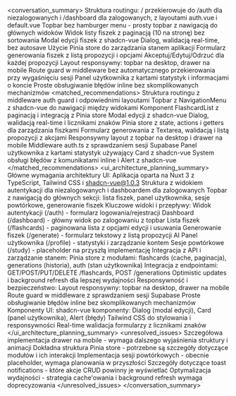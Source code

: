 <conversation_summary>
<decisions>
Struktura routingu: / przekierowuje do /auth dla niezalogowanych i /dashboard dla zalogowanych, z layoutami auth.vue i default.vue
Topbar bez hamburger menu - prosty topbar z nawigacją do głównych widoków
Widok listy fiszek z paginacją (10 na stronę) bez sortowania
Modal edycji fiszek z shadcn-vue Dialog, walidacją real-time, bez autosave
Użycie Pinia store do zarządzania stanem aplikacji
Formularz generowania fiszek z listą propozycji i opcjami Akceptuj/Edytuj/Odrzuć dla każdej propozycji
Layout responsywny: topbar na desktop, drawer na mobile
Route guard w middleware bez automatycznego przekierowania przy wygaśnięciu sesji
Panel użytkownika z kartami statystyk i informacjami o koncie
Proste obsługiwanie błędów inline bez skomplikowanych mechanizmów
</decisions>
<matched_recommendations>
Struktura routingu z middleware auth guard i odpowiednimi layoutami
Topbar z NavigationMenu z shadcn-vue do nawigacji między widokami
Komponent FlashcardList z paginacją i integracją z Pinia store
Modal edycji z shadcn-vue Dialog, walidacją real-time i licznikami znaków
Pinia store z state, actions i getters dla zarządzania fiszkami
Formularz generowania z Textarea, walidacją i listą propozycji z akcjami
Responsywny layout z topbar na desktop i drawer na mobile
Middleware auth.ts z sprawdzaniem sesji Supabase
Panel użytkownika z kartami statystyk używający Card z shadcn-vue
System obsługi błędów z komunikatami inline i Alert z shadcn-vue
</matched_recommendations>
<ui_architecture_planning_summary>
Główne wymagania architektury UI:
Aplikacja oparta na Nuxt 3 z TypeScript, Tailwind CSS i shadcn-vue@1.0.3
Struktura z widokiem autentykacji dla niezalogowanych i dashboardem dla zalogowanych
Topbar z nawigacją do głównych sekcji: lista fiszek, panel użytkownika, sesje powtórkowe, generowanie fiszek
Kluczowe widoki i przepływy:
Widok autentykacji (/auth) - formularz logowania/rejestracji
Dashboard (/dashboard) - główny widok po zalogowaniu z topbar
Lista fiszek (/flashcards) - paginowana lista z opcjami edycji i usuwania
Generowanie fiszek (/generate) - formularz tekstowy z listą propozycji AI
Panel użytkownika (/profile) - statystyki i zarządzanie kontem
Sesje powtórkowe (/study) - placeholder na przyszłą implementację
Integracja z API i zarządzanie stanem:
Pinia store z modułami: flashcards (cache, paginacja), generations (historia), auth (stan użytkownika)
Integracja z endpointami: GET/POST/PUT/DELETE /flashcards, POST /generations
Optimistic updates i background refresh dla lepszej wydajności
Responsywność i bezpieczeństwo:
Layout responsywny: topbar na desktop, drawer na mobile
Route guard w middleware z sprawdzaniem sesji Supabase
Proste obsługiwanie błędów inline bez skomplikowanych mechanizmów
Komponenty UI:
shadcn-vue komponenty: Dialog (modal edycji), Card (panel użytkownika), Alert (błędy)
Tailwind CSS do stylowania i responsywności
Real-time walidacja formularzy z licznikami znaków
</ui_architecture_planning_summary>
<unresolved_issues>
Szczegółowa implementacja drawer na mobile - wymaga dalszego wyjaśnienia struktury i animacji
Dokładna struktura Pinia store - potrzebne są szczegóły dotyczące modułów i ich interakcji
Implementacja sesji powtórkowych - obecnie placeholder, wymaga planowania w przyszłości
Szczegóły dotyczące toast notifications - które akcje CRUD powinny je wyświetlać
Optymalizacja wydajności - strategia cache'owania i background refresh wymaga doprecyzowania
</unresolved_issues>
</conversation_summary>